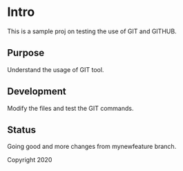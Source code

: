 # Intro

This is a sample proj on testing the use of GIT and GITHUB.

## Purpose

Understand the usage of GIT tool.

## Development

Modify the files and test the GIT commands.

## Status

Going good and more changes from mynewfeature branch.

Copyright 2020